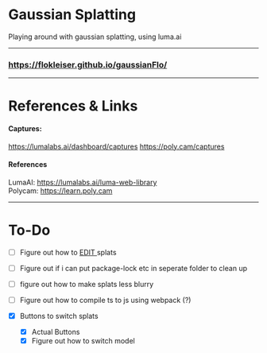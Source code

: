 # Gaussian Splatting 

Playing around with gaussian splatting, using luma.ai
___

### https://flokleiser.github.io/gaussianFlo/
___

# References & Links

#### Captures: 
https://lumalabs.ai/dashboard/captures
https://poly.cam/captures

#### References
LumaAI: https://lumalabs.ai/luma-web-library <br>
Polycam: https://learn.poly.cam 



___

# To-Do

- [ ] Figure out how to <ins> EDIT </ins> splats
- [ ] Figure out if i can put package-lock etc in seperate folder to clean up
- [ ] figure out how to make splats less blurry
- [ ] Figure out how to compile ts to js using webpack (?)

- [x] Buttons to switch splats
    - [x] Actual Buttons
    - [x] Figure out how to switch model